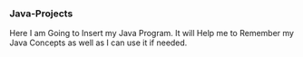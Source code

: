 ### Java-Projects

Here I am Going to Insert my Java Program.
It will Help me to Remember my Java Concepts as well as I can use it if needed.
 

